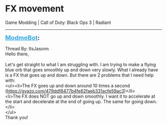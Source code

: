 # FX movement
Game Modding | Call of Duty: Black Ops 3 | Radiant

---
<strong style="font-size: 1.4em;"><span style="text-decoration: underline;text-decoration-color: #34a7f9;"><span style="color:#34a7f9;">ModmeBot</span></span>:</strong>

<p>Thread By: ItsJasonn<br />Hello there,<br /> <br />Let&#39;s get straight to what I am struggling with. I am trying to make a flying blue orb that goes smoothly up and down very slowly. What I already have is a FX that goes up and down. But there are 2 problems that I need help with:<br />&lt;ul&gt;&lt;li&gt;The FX goes up and down around 10 times a second (<a href="https://gyazo.com/479ddf8477b4fe62faeb331acfe59ac3">https://gyazo.com/479ddf8477b4fe62faeb331acfe59ac3</a>)&lt;/li&gt;<br />&lt;li&gt;The FX does NOT go up and down smoothly. I want it to accelerate at the start and decelerate at the end of going up. The same for going down.&lt;/li&gt;<br />&lt;/ul&gt; <br />Thank you!</p>

